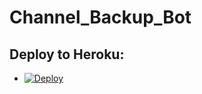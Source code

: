 # Channel_Backup_Bot

## Deploy to Heroku:
- [![Deploy](https://www.herokucdn.com/deploy/button.svg)](https://heroku.com/deploy)
